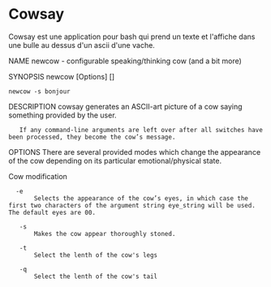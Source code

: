 # Cowsay

Cowsay est une application pour bash qui prend un texte et l'affiche dans une
bulle au dessus d'un ascii d'une vache.

NAME
    newcow - configurable speaking/thinking cow (and a bit more)

SYNOPSIS
    newcow [Options]  [<message>]

    newcow -s bonjour

DESCRIPTION
       cowsay generates an ASCII-art picture of a cow saying something provided by the user.

       If any command-line arguments are left over after all switches have been processed, they become the cow’s message.

OPTIONS
       There are several provided modes which change the appearance of the cow depending on its particular emotional/physical state.

   Cow modification

      -e
           Selects the appearance of the cow’s eyes, in which case the first two characters of the argument string eye_string will be used. The default eyes are 00.

       -s
           Makes the cow appear thoroughly stoned.

       -t 
           Select the lenth of the cow's legs

       -q
           Select the lenth of the cow's tail

